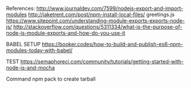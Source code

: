 
References:
http://www.journaldev.com/7599/nodejs-export-and-import-modules
http://jaketrent.com/post/npm-install-local-files/
greetings.js
https://www.sitepoint.com/understanding-module-exports-exports-node-js/
http://stackoverflow.com/questions/5311334/what-is-the-purpose-of-node-js-module-exports-and-how-do-you-use-it

BABEL SETUP
https://booker.codes/how-to-build-and-publish-es6-npm-modules-today-with-babel/

TEST
https://semaphoreci.com/community/tutorials/getting-started-with-node-js-and-mocha

Command
npm pack to create tarball
